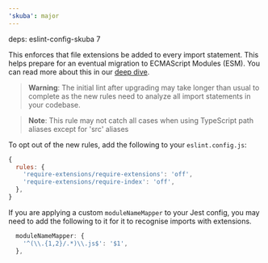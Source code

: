 ```yaml
---
'skuba': major
---
```


deps: eslint-config-skuba 7

This enforces that file extensions be added to every import statement. This helps prepare for an eventual migration to ECMAScript Modules (ESM). You can read more about this in our [deep dive](https://seek-oss.github.io/skuba/docs/deep-dives/esm.html).

> **Warning**: The initial lint after upgrading may take longer than usual to complete as the new rules need to analyze all import statements in your codebase.

> **Note**: This rule may not catch all cases when using TypeScript path aliases except for 'src' aliases

To opt out of the new rules, add the following to your `eslint.config.js`:

```js
{
  rules: {
    'require-extensions/require-extensions': 'off',
    'require-extensions/require-index': 'off',
  },
}
```

If you are applying a custom `moduleNameMapper` to your Jest config, you may need to add the following to it for it to recognise imports with extensions.

```ts
  moduleNameMapper: {
    '^(\\.{1,2}/.*)\\.js$': '$1',
  },
```
